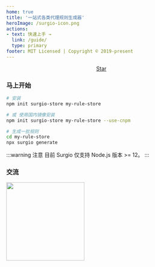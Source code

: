 ```yaml
---
home: true
title: '一站式各类代理规则生成器'
heroImage: /surgio-icon.png
actions:
- text: 快速上手 →
  link: /guide/
  type: primary
footer: MIT Licensed | Copyright © 2019-present
---
```

<p style="text-align: center">
  <a class="github-button" href="https://github.com/geekdada/surgio" data-icon="octicon-star" data-size="large" data-show-count="true" aria-label="Star geekdada/surgio on GitHub">Star</a>
</p>

### 马上开始

```bash
# 安装
npm init surgio-store my-rule-store

# 或 使用国内镜像安装
npm init surgio-store my-rule-store --use-cnpm

# 生成一批规则
cd my-rule-store
npx surgio generate
```

:::warning 注意
目前 Surgio 仅支持 Node.js 版本 >= 12。
:::

### 交流

[<img width="207" src="https://surgio.royli.dev/join-telegram.png">](https://t.me/surgiotg)

<div style="margin-bottom: 2rem">
  <Sponsor />
</div>
